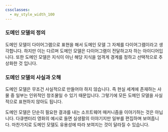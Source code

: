 ```yaml
---
cssclasses:
  - my_style_width_100
---
```


### 도메인 모델의 정의
도메인 모델이 다이어그램으로 표현을 해서 도메인 모델 그 자체를 다이어그램이라고 생각합니다. 하지만 이는 다르며 도메인 모델은 다이어그램이 전달하고자 하는 아이디어입니다. 또한 도메인 모델은 지식이 아닌 해당 지식을 엄격게 경계를 정하고 선택적으로 추상화한 것 입니다.


### 도메인 모델의 사실과 오해
도메인 모델은 무조건 사실적으로 만들어야 하지 않습니다. 즉 현실 세계에 존재하는 사물 중 일부는 인위적인 창조물일 수 있기 때문입니다.
그렇기에 모든 도메인 모델을 사실적으로 표현하지 않아도 됩니다.

도메인 모델은 단순히 필요한 결과를 내는 소프트웨어 매커니즘을 이야기하는 것은 아닙니다.
다큐멘터리 영화의 예시로 들면 실생활의 이야기지만 일부를 편집하며 보여줍니다. 마찬가지로 도메인 모델도 유용성에 따라 보여지는 것이 달라질 수 있습니다.


